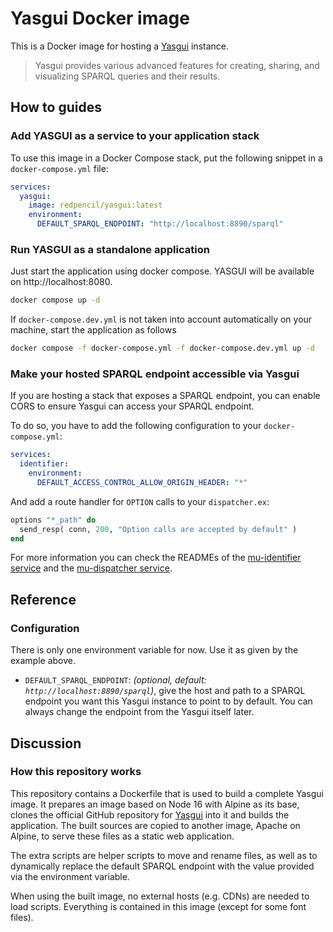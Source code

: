 # Yasgui Docker image

This is a Docker image for hosting a
[Yasgui](https://github.com/TriplyDB/Yasgui) instance.

> Yasgui provides various advanced features for creating, sharing, and
> visualizing SPARQL queries and their results.

## How to guides
### Add YASGUI as a service to your application stack
To use this image in a Docker Compose stack, put the following snippet in a
`docker-compose.yml` file:

```yaml
services:
  yasgui:
    image: redpencil/yasgui:latest
    environment:
      DEFAULT_SPARQL_ENDPOINT: "http://localhost:8890/sparql"
```

### Run YASGUI as a standalone application
Just start the application using docker compose. YASGUI will be available on http://localhost:8080.

```bash
docker compose up -d
```

If `docker-compose.dev.yml` is not taken into account automatically on your machine, start the application as follows

```bash
docker compose -f docker-compose.yml -f docker-compose.dev.yml up -d
```

### Make your hosted SPARQL endpoint accessible via Yasgui

If you are hosting a stack that exposes a SPARQL endpoint, you can enable CORS to ensure Yasgui can access your SPARQL endpoint.

To do so, you have to add the following configuration to your `docker-compose.yml`:

```yaml
services:
  identifier:
    environment:
      DEFAULT_ACCESS_CONTROL_ALLOW_ORIGIN_HEADER: "*"
```
And add a route handler for `OPTION` calls to your `dispatcher.ex`:
```ex
options "*_path" do
  send_resp( conn, 200, "Option calls are accepted by default" )
end
```

For more information you can check the READMEs of the [mu-identifier service](https://github.com/mu-semtech/mu-identifier?tab=readme-ov-file#how-to-make-a-stack-accessible-from-an-external-host-cors) and the [mu-dispatcher service](https://github.com/mu-semtech/mu-dispatcher?tab=readme-ov-file#External-API-CORS-headers).

## Reference
### Configuration

There is only one environment variable for now. Use it as given by the example
above.

* `DEFAULT_SPARQL_ENDPOINT`: *(optional, default:
  `http://localhost:8890/sparql`)*, give the host and path to a SPARQL endpoint
  you want this Yasgui instance to point to by default. You can always change
  the endpoint from the Yasgui itself later.

## Discussion
### How this repository works

This repository contains a Dockerfile that is used to build a complete Yasgui
image. It prepares an image based on Node 16 with Alpine as its base, clones
the official GitHub repository for [Yasgui](https://github.com/TriplyDB/Yasgui)
into it and builds the application. The built sources are copied to another
image, Apache on Alpine, to serve these files as a static web application.

The extra scripts are helper scripts to move and rename files, as well as to
dynamically replace the default SPARQL endpoint with the value provided via the
environment variable.

When using the built image, no external hosts (e.g. CDNs) are needed to load
scripts. Everything is contained in this image (except for some font files).
